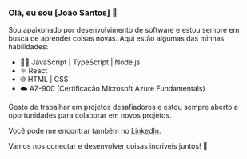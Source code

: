 ### Olá, eu sou [João Santos] 👋

Sou apaixonado por desenvolvimento de software e estou sempre em busca de aprender coisas novas. Aqui estão algumas das minhas habilidades:

- 👨‍💻 JavaScript | TypeScript | Node.js
- ⚛️ React
- 🌐 HTML | CSS
- ☁️ AZ-900 (Certificação Microsoft Azure Fundamentals)

Gosto de trabalhar em projetos desafiadores e estou sempre aberto a oportunidades para colaborar em novos projetos. 

Você pode me encontrar também no [LinkedIn](https://www.linkedin.com/in/jo%C3%A3o-victor-monteiro-santos-434841239/).

Vamos nos conectar e desenvolver coisas incríveis juntos! 🚀

